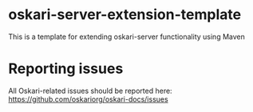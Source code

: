 # oskari-server-extension-template
This is a template for extending oskari-server functionality using Maven

# Reporting issues

All Oskari-related issues should be reported here: https://github.com/oskariorg/oskari-docs/issues
